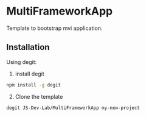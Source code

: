 # MultiFrameworkApp

Template to bootstrap mvi application.

## Installation

Using degit:

1. install degit

```bash
npm install -g degit
```

2. Clone the template

```bash
degit JS-Dev-Lab/MultiFrameworkApp my-new-project
```
